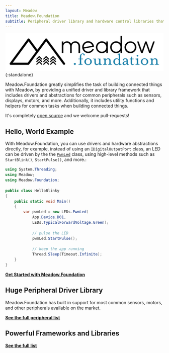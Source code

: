 ```yaml
---
layout: Meadow
title: Meadow.Foundation
subtitle: Peripheral driver library and hardware control libraries that make IoT development plug-and-play.
---
```


![Meadow.Foundation Logo](Meadow.Foundation_Logo.svg){:standalone}

Meadow.Foundation greatly simplifies the task of building connected things with Meadow, by providing a unified driver and library framework that includes drivers and abstractions for common peripherals such as sensors, displays, motors, and more. Additionally, it includes utility functions and helpers for common tasks when building connected things.

It's completely [open source](https://github.com/WildernessLabs/Meadow.Foundation) and we welcome pull-requests!

## Hello, World Example

With Meadow.Foundation, you can use drivers and hardware abstractions directly, for example, instead of using an `IDigitalOutputPort` class, an LED can be driven by the the [`PwmLed`](/docs/api/Meadow.Foundation/Meadow.Foundation.Leds.PwmLed.html) class, using high-level methods such as `StartBlink()`, `StartPulse()`, and more.:

```csharp
using System.Threading;
using Meadow;
using Meadow.Foundation;

public class HelloBlinky
{
    public static void Main()
    {
        var pwmLed = new LEDs.PwmLed(
            App.Device.D01, 
            LEDs.TypicalForwardVoltage.Green);

            // pulse the LED
            pwmLed.StartPulse();

            // keep the app running
            Thread.Sleep(Timeout.Infinite);
    }
}
```

**[Get Started with Meadow.Foundation](/Meadow/Meadow.Foundation/Getting_Started)**

## Huge Peripheral Driver Library

Meadow.Foundation has built in support for most common sensors, motors, and other peripherals available on the market.

**[See the full peripheral list](/Meadow/Meadow.Foundation/Peripherals)**

## Powerful Frameworks and Libraries

**[See the full list](/Meadow/Meadow.Foundation/Libraries_and_Frameworks)**
